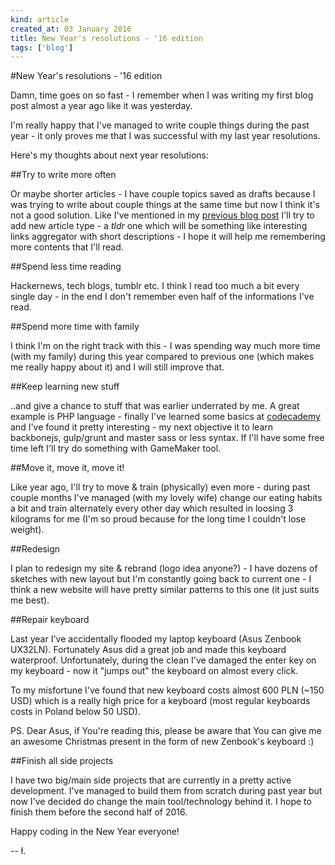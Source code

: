 ```yaml
---
kind: article
created_at: 03 January 2016
title: New Year's resolutions - '16 edition
tags: ['blog']
---
```


#New Year's resolutions - '16 edition

Damn, time goes on so fast - I remember when I was writing my first blog post almost a year ago like it was yesterday.

I'm really happy that I've managed to write couple things during the past year - it only proves me that I was successful with my last year resolutions.

Here's my thoughts about next year resolutions:

##Try to write more often

Or maybe shorter articles - I have couple topics saved as drafts because I was trying to write about couple things at the same time but now I think it's not a good solution.
Like I've mentioned in my [previous blog post](http://lukaszkups.net/blog/0033_2015_report) I'll try to add new article type - a *tldr* one which will be something like interesting links aggregator with short descriptions - I hope it will help me remembering more contents that I'll read.

##Spend less time reading 

Hackernews, tech blogs, tumblr etc. I think I read too much a bit every single day - in the end I don't remember even half of the informations I've read.

##Spend more time with family

I think I'm on the right track with this - I was spending way much more time (with my family) during this year compared to previous one (which makes me really happy about it) and I will still improve that.

##Keep learning new stuff 

..and give a chance to stuff that was earlier underrated by me. A great example is PHP language - finally I've learned some basics at [codecademy](http://codecademy.com) and I've found it pretty interesting - my next objective it to learn backbonejs, gulp/grunt and master sass or less syntax. If I'll have some free time left I'll try do something with GameMaker tool.

##Move it, move it, move it!

Like year ago, I'll try to move & train (physically) even more - during past couple months I've managed (with my lovely wife) change our eating habits a bit and train alternately every other day which resulted in loosing 3 kilograms for me (I'm so proud because for the long time I couldn't lose weight).

##Redesign

I plan to redesign my site & rebrand (logo idea anyone?) - I have dozens of sketches with new layout but I'm constantly going back to current one - I think a new website will have pretty similar patterns to this one (it just suits me best).

##Repair keyboard

Last year I've accidentally flooded my laptop keyboard (Asus Zenbook UX32LN). Fortunately Asus did a great job and made this keyboard waterproof. Unfortunately, during the clean I've damaged the enter key on my keyboard - now it "jumps out" the keyboard on almost every click.

To my misfortune I've found that new keyboard costs almost 600 PLN (~150 USD) which is a really high price for a keyboard (most regular keyboards costs in Poland below 50 USD). 

PS. Dear Asus, if You're reading this, please be aware that You can give me an awesome Christmas present in the form of new Zenbook's keyboard :)

##Finish all side projects

I have two big/main side projects that are currently in a pretty active development. I've managed to build them from scratch during past year but now I've decided do change the main tool/technology behind it. I hope to finish them before the second half of 2016. 

Happy coding in the New Year everyone!

-- ł.
